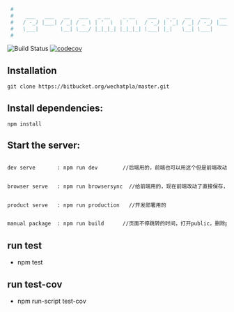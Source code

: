 ```bash
 #                                                                               _          _      __
 #    ___   ___   __   ___   _ __    _ __    ___   _ _   __   ___   ___   _ __  | |  __ _  | |_   / _|  ___   _ _   _ __
 #   / -_) |___| / _| / _ \ | '  \  | '  \  / -_) | '_| / _| / -_) |___| | '_ \ | | / _` | |  _| |  _| / _ \ | '_| | '  \
 #   \___|       \__| \___/ |_|_|_| |_|_|_| \___| |_|   \__| \___|       | .__/ |_| \__,_|  \__| |_|   \___/ |_|   |_|_|_|
 #                                                                       |_|

```

![Build Status](https://travis-ci.org/sunNode/commerce.svg?branch=master)
[![codecov](https://codecov.io/gh/sunNode/commerce/branch/master/graph/badge.svg)](https://codecov.io/gh/sunNode/commerce)
<img src="https://img.shields.io/npm/v/npm.svg" alt="">


## Installation
    git clone https://bitbucket.org/wechatpla/master.git


## Install dependencies:
    npm install

## Start the server:

```bash

dev serve       : npm run dev        //后端用的，前端也可以用这个但是前端改动会重启服务器，然后刷新浏览器

```

```bash

browser serve   : npm run browsersync  //给前端用的，现在前端改动了直接保存，页面会自动刷新

```

```bash

product serve   : npm run production   //开发部署用的

```

```bash

manual package  : npm run build      //页面不停跳转的时间，打开public，删除public——js-build&&public-css-build，跑一下这个命令

```



## run test

* npm test

## run test-cov

* npm run-script test-cov

